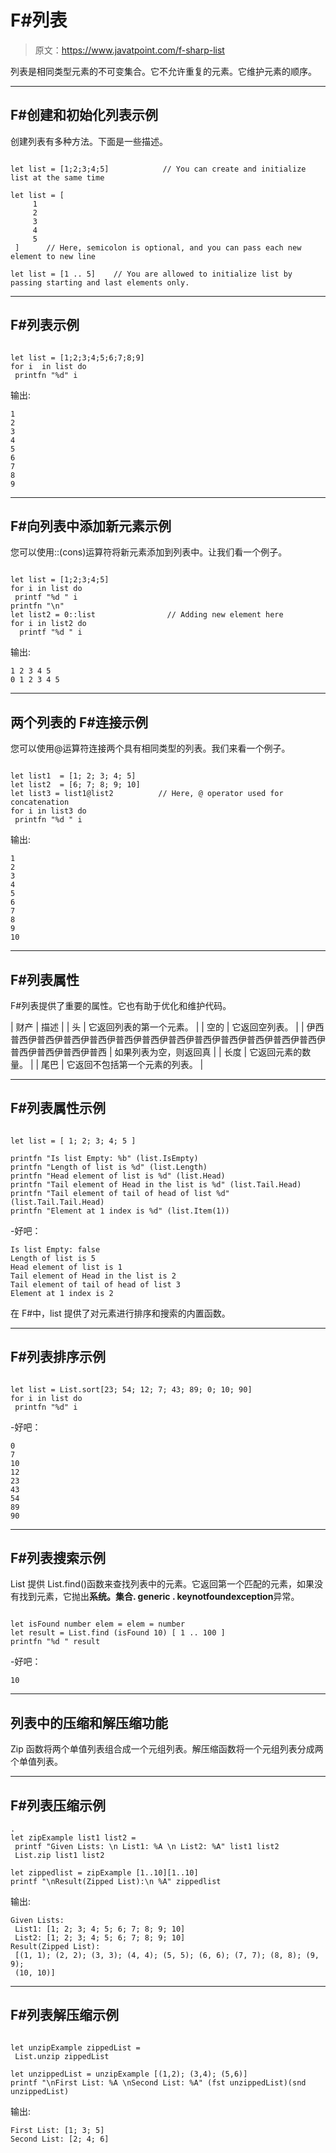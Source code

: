 # F#列表

> 原文：<https://www.javatpoint.com/f-sharp-list>

列表是相同类型元素的不可变集合。它不允许重复的元素。它维护元素的顺序。

* * *

## F#创建和初始化列表示例

创建列表有多种方法。下面是一些描述。

```

let list = [1;2;3;4;5]            // You can create and initialize list at the same time

let list = [
     1
     2
     3
     4
     5
 ]		// Here, semicolon is optional, and you can pass each new element to new line

let list = [1 .. 5]    // You are allowed to initialize list by passing starting and last elements only.

```

* * *

## F#列表示例

```

let list = [1;2;3;4;5;6;7;8;9]
for i  in list do
 printfn "%d" i

```

输出:

```
1
2
3
4
5
6
7
8
9

```

* * *

## F#向列表中添加新元素示例

您可以使用::(cons)运算符将新元素添加到列表中。让我们看一个例子。

```

let list = [1;2;3;4;5]
for i in list do
 printf "%d " i 
printfn "\n" 
let list2 = 0::list                // Adding new element here
for i in list2 do 
  printf "%d " i   

```

输出:

```
1 2 3 4 5
0 1 2 3 4 5

```

* * *

## 两个列表的 F#连接示例

您可以使用@运算符连接两个具有相同类型的列表。我们来看一个例子。

```

let list1  = [1; 2; 3; 4; 5]
let list2  = [6; 7; 8; 9; 10]
let list3 = list1@list2			 // Here, @ operator used for concatenation
for i in list3 do
 printfn "%d " i

```

输出:

```
1
2
3
4
5
6
7
8
9
10

```

* * *

## F#列表属性

F#列表提供了重要的属性。它也有助于优化和维护代码。

| 财产 | 描述 |
| 头 | 它返回列表的第一个元素。 |
| 空的 | 它返回空列表。 |
| 伊西普西伊普西伊普西伊普西伊普西伊普西伊普西伊普西伊普西伊普西伊普西伊普西伊普西伊普西伊普西伊普西 | 如果列表为空，则返回真 |
| 长度 | 它返回元素的数量。 |
| 尾巴 | 它返回不包括第一个元素的列表。 |

* * *

## F#列表属性示例

```

let list = [ 1; 2; 3; 4; 5 ]

printfn "Is list Empty: %b" (list.IsEmpty)
printfn "Length of list is %d" (list.Length)
printfn "Head element of list is %d" (list.Head)
printfn "Tail element of Head in the list is %d" (list.Tail.Head)
printfn "Tail element of tail of head of list %d" (list.Tail.Tail.Head)
printfn "Element at 1 index is %d" (list.Item(1))

```

-好吧：

```
Is list Empty: false
Length of list is 5
Head element of list is 1
Tail element of Head in the list is 2
Tail element of tail of head of list 3
Element at 1 index is 2

```

在 F#中，list 提供了对元素进行排序和搜索的内置函数。

* * *

## F#列表排序示例

```

let list = List.sort[23; 54; 12; 7; 43; 89; 0; 10; 90]
for i in list do
 printfn "%d" i

```

-好吧：

```
0
7
10
12
23
43
54
89
90

```

* * *

## F#列表搜索示例

List 提供 List.find()函数来查找列表中的元素。它返回第一个匹配的元素，如果没有找到元素，它抛出**系统。集合. generic . keynotfoundexception**异常。

```

let isFound number elem = elem = number 
let result = List.find (isFound 10) [ 1 .. 100 ]
printfn "%d " result

```

-好吧：

```
10

```

* * *

## 列表中的压缩和解压缩功能

Zip 函数将两个单值列表组合成一个元组列表。解压缩函数将一个元组列表分成两个单值列表。

* * *

## F#列表压缩示例

```
.
let zipExample list1 list2 =
 printf "Given Lists: \n List1: %A \n List2: %A" list1 list2
 List.zip list1 list2

let zippedlist = zipExample [1..10][1..10]
printf "\nResult(Zipped List):\n %A" zippedlist

```

输出:

```
Given Lists:
 List1: [1; 2; 3; 4; 5; 6; 7; 8; 9; 10]
 List2: [1; 2; 3; 4; 5; 6; 7; 8; 9; 10]
Result(Zipped List):
 [(1, 1); (2, 2); (3, 3); (4, 4); (5, 5); (6, 6); (7, 7); (8, 8); (9, 9);
 (10, 10)]

```

* * *

## F#列表解压缩示例

```

let unzipExample zippedList =
 List.unzip zippedList

let unzippedList = unzipExample [(1,2); (3,4); (5,6)]
printf "\nFirst List: %A \nSecond List: %A" (fst unzippedList)(snd unzippedList)

```

输出:

```
First List: [1; 3; 5]
Second List: [2; 4; 6]

```